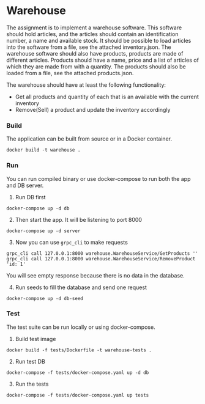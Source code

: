 # Warehouse

The assignment is to implement a warehouse software. This software should hold
articles, and the articles should contain an identification number, a name and available
stock. It should be possible to load articles into the software from a file, see the
attached inventory.json. The warehouse software should also have products, products
are made of different articles. Products should have a name, price and a list of articles
of which they are made from with a quantity. The products should also be loaded from a
file, see the attached products.json.  

The warehouse should have at least the following
functionality:
- Get all products and quantity of each that is an available with the current
inventory
- Remove(Sell) a product and update the inventory accordingly

### Build
The application can be built from source or in a Docker container.
```shell
docker build -t warehouse .
```

### Run
You can run compiled binary or use docker-compose to run both the app and DB server.

1. Run DB first
```shell
docker-compose up -d db
```

2. Then start the app. It will be listening to port 8000
```shell
docker-compose up -d server
```

3. Now you can use `grpc_cli` to make requests
```shell
grpc_cli call 127.0.0.1:8000 warehouse.WarehouseService/GetProducts ''
grpc_cli call 127.0.0.1:8000 warehouse.WarehouseService/RemoveProduct 'id: 1'
```
You will see empty response because there is no data in the database.

4. Run seeds to fill the database and send one request
```shell
docker-compose up -d db-seed
```

### Test
The test suite can be run locally or using docker-compose.

1. Build test image
```shell
docker build -f tests/Dockerfile -t warehouse-tests .
```

2. Run test DB
```shell
docker-compose -f tests/docker-compose.yaml up -d db
```

3. Run the tests
```shell
docker-compose -f tests/docker-compose.yaml up tests
```
